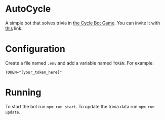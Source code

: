 # AutoCycle
A simple bot that solves trivia in [the Cycle Bot Game](https://github.com/cursorweb/Cycle-Bot-Game). You can invite it with [this](https://discord.com/api/oauth2/authorize?client_id=1112810003200491601&permissions=3072&scope=bot) link.

# Configuration
Create a file named `.env` and add a variable named `TOKEN`. For example:
```env
TOKEN="[your_token_here]"
```

# Running
To start the bot run `npm run start`.
To update the trivia data run `npm run update`.
